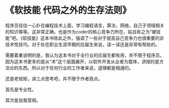 # 《软技能 代码之外的生存法则》

程序员往往一心扑在编程技术上面，学习编程语言，算法，网络，自己子领域相关的知识等等。这非常正确，也是作为coder的核心竞争力所在，姑且称之为“硬技能”吧。《软技能》这本书除此之外，强调了一些对于提高自己竞争力也很重要的非技术性技巧。对于处在职业生涯早期的应届生来说，读一读还是非常有帮助的。

需要着重说明的是，我认为这本书对于全行业的应届生都有用，并不限于程序员。因为这本书更多的是从“术”这个层面展开，以软件开发从业者为载体，讲授的是方法论的东西。所以对于任何行业的工作者来说，道理都是相通的。

还是老规矩，讲三点思考吧，并不限于作者观点。

首先是专业性。




其次是自我营销。








